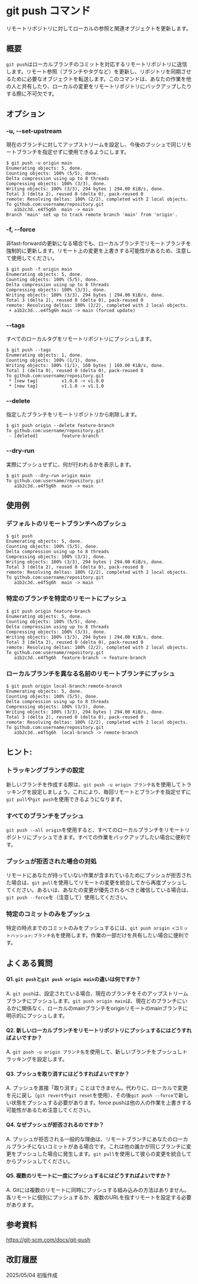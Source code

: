 # git push コマンド

リモートリポジトリに対してローカルの参照と関連オブジェクトを更新します。

## 概要

`git push`はローカルブランチのコミットを対応するリモートリポジトリに送信します。リモート参照（ブランチやタグなど）を更新し、リポジトリを同期させるために必要なオブジェクトを転送します。このコマンドは、あなたの作業を他の人と共有したり、ローカルの変更をリモートリポジトリにバックアップしたりする際に不可欠です。

## オプション

### **-u, --set-upstream**

現在のブランチに対してアップストリームを設定し、今後のプッシュで同じリモートブランチを指定せずに使用できるようにします。

```console
$ git push -u origin main
Enumerating objects: 5, done.
Counting objects: 100% (5/5), done.
Delta compression using up to 8 threads
Compressing objects: 100% (3/3), done.
Writing objects: 100% (3/3), 294 bytes | 294.00 KiB/s, done.
Total 3 (delta 2), reused 0 (delta 0), pack-reused 0
remote: Resolving deltas: 100% (2/2), completed with 2 local objects.
To github.com:username/repository.git
   a1b2c3d..e4f5g6h  main -> main
Branch 'main' set up to track remote branch 'main' from 'origin'.
```

### **-f, --force**

非fast-forwardの更新になる場合でも、ローカルブランチでリモートブランチを強制的に更新します。リモート上の変更を上書きする可能性があるため、注意して使用してください。

```console
$ git push -f origin main
Enumerating objects: 5, done.
Counting objects: 100% (5/5), done.
Delta compression using up to 8 threads
Compressing objects: 100% (3/3), done.
Writing objects: 100% (3/3), 294 bytes | 294.00 KiB/s, done.
Total 3 (delta 2), reused 0 (delta 0), pack-reused 0
remote: Resolving deltas: 100% (2/2), completed with 2 local objects.
 + a1b2c3d...e4f5g6h main -> main (forced update)
```

### **--tags**

すべてのローカルタグをリモートリポジトリにプッシュします。

```console
$ git push --tags
Enumerating objects: 1, done.
Counting objects: 100% (1/1), done.
Writing objects: 100% (1/1), 160 bytes | 160.00 KiB/s, done.
Total 1 (delta 0), reused 0 (delta 0), pack-reused 0
To github.com:username/repository.git
 * [new tag]         v1.0.0 -> v1.0.0
 * [new tag]         v1.1.0 -> v1.1.0
```

### **--delete**

指定したブランチをリモートリポジトリから削除します。

```console
$ git push origin --delete feature-branch
To github.com:username/repository.git
 - [deleted]         feature-branch
```

### **--dry-run**

実際にプッシュせずに、何が行われるかを表示します。

```console
$ git push --dry-run origin main
To github.com:username/repository.git
   a1b2c3d..e4f5g6h  main -> main
```

## 使用例

### デフォルトのリモートブランチへのプッシュ

```console
$ git push
Enumerating objects: 5, done.
Counting objects: 100% (5/5), done.
Delta compression using up to 8 threads
Compressing objects: 100% (3/3), done.
Writing objects: 100% (3/3), 294 bytes | 294.00 KiB/s, done.
Total 3 (delta 2), reused 0 (delta 0), pack-reused 0
remote: Resolving deltas: 100% (2/2), completed with 2 local objects.
To github.com:username/repository.git
   a1b2c3d..e4f5g6h  main -> main
```

### 特定のブランチを特定のリモートにプッシュ

```console
$ git push origin feature-branch
Enumerating objects: 5, done.
Counting objects: 100% (5/5), done.
Delta compression using up to 8 threads
Compressing objects: 100% (3/3), done.
Writing objects: 100% (3/3), 294 bytes | 294.00 KiB/s, done.
Total 3 (delta 2), reused 0 (delta 0), pack-reused 0
remote: Resolving deltas: 100% (2/2), completed with 2 local objects.
To github.com:username/repository.git
   a1b2c3d..e4f5g6h  feature-branch -> feature-branch
```

### ローカルブランチを異なる名前のリモートブランチにプッシュ

```console
$ git push origin local-branch:remote-branch
Enumerating objects: 5, done.
Counting objects: 100% (5/5), done.
Delta compression using up to 8 threads
Compressing objects: 100% (3/3), done.
Writing objects: 100% (3/3), 294 bytes | 294.00 KiB/s, done.
Total 3 (delta 2), reused 0 (delta 0), pack-reused 0
remote: Resolving deltas: 100% (2/2), completed with 2 local objects.
To github.com:username/repository.git
   a1b2c3d..e4f5g6h  local-branch -> remote-branch
```

## ヒント:

### トラッキングブランチの設定

新しいブランチを作成する際は、`git push -u origin ブランチ名`を使用してトラッキングを設定しましょう。これにより、毎回リモートとブランチを指定せずに`git pull`や`git push`を使用できるようになります。

### すべてのブランチをプッシュ

`git push --all origin`を使用すると、すべてのローカルブランチをリモートリポジトリにプッシュできます。すべての作業をバックアップしたい場合に便利です。

### プッシュが拒否された場合の対処

リモートにあなたが持っていない作業が含まれているためにプッシュが拒否された場合は、`git pull`を使用してリモートの変更を統合してから再度プッシュしてください。あるいは、あなたの変更が優先されるべきと確信している場合は、`git push --force`を（注意して）使用してください。

### 特定のコミットのみをプッシュ

特定の時点までのコミットのみをプッシュするには、`git push origin <コミットハッシュ>:ブランチ名`を使用します。作業の一部だけを共有したい場合に便利です。

## よくある質問

#### Q1. `git push`と`git push origin main`の違いは何ですか？
A. `git push`は、設定されている場合、現在のブランチをそのアップストリームブランチにプッシュします。`git push origin main`は、現在どのブランチにいるかに関係なく、ローカルのmainブランチをoriginリモートのmainブランチに明示的にプッシュします。

#### Q2. 新しいローカルブランチをリモートリポジトリにプッシュするにはどうすればよいですか？
A. `git push -u origin ブランチ名`を使用して、新しいブランチをプッシュしトラッキングを設定します。

#### Q3. プッシュを取り消すにはどうすればよいですか？
A. プッシュを直接「取り消す」ことはできません。代わりに、ローカルで変更を元に戻し（`git revert`や`git reset`を使用）、その後`git push --force`で新しい状態をプッシュする必要があります。force pushは他の人の作業を上書きする可能性があるため注意してください。

#### Q4. なぜプッシュが拒否されるのですか？
A. プッシュが拒否される一般的な理由は、リモートブランチにあなたのローカルブランチにないコミットがある場合です。これは他の誰かが同じブランチに変更をプッシュした場合に発生します。`git pull`を使用して彼らの変更を統合してからプッシュしてください。

#### Q5. 複数のリモートに一度にプッシュするにはどうすればよいですか？
A. Gitには複数のリモートに同時にプッシュする組み込みの方法はありません。各リモートに個別にプッシュするか、複数のURLを指すリモートを設定する必要があります。

## 参考資料

https://git-scm.com/docs/git-push

## 改訂履歴

2025/05/04 初版作成